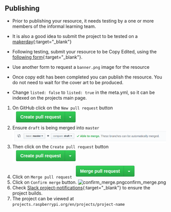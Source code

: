 ## Publishing

- Prior to publishing your resource, it needs testing by a one or more members of the informal learning team.

- It is also a good idea to submit the project to be tested on a [makerday](https://raspberrypifoundation.slack.com/messages/C38GR6T3J){:target="_blank"}

- Following testing, submit your resource to be Copy Edited, using the [following form](https://commsraspberrypi.wufoo.com/forms/comms-team-work-request/){:target="_blank"}.

- Use another form to request a `banner.png` image for the resource

- Once copy edit has been completed you can publish the resource. You do not need to wait for the cover art to be produced.

- Change `listed: false` to `listed: true` in the meta.yml, so it can be indexed on the projects main page.

1. On GitHub click on the `New pull request` button
![create_pull.png](images/create_pull.png)
1. Ensure `draft` is being merged into `master`
![master-draft.png](images/master-draft.png)
1. Then click on the `Create pull request` button
![create_pull.png](images/create_pull.png)
1. Click on `Merge pull request`
![merge_pull.png](images/merge_pull.png)
1. Click on `Confirm merge` button.
![confirm_merge.pngconfirm_merge.png](confirm_merge.pngconfirm_merge.png)
1. Check [Slack project-notifications](https://raspberrypifoundation.slack.com/messages/CJCB193BJ){:target="_blank"} to ensure the project builds.
1. The project can be viewed at `projects.raspberrypi.org/en/projects/project-name`
